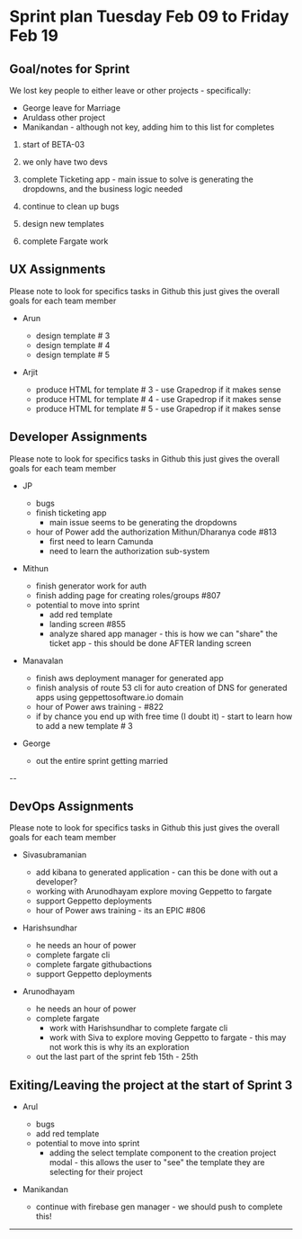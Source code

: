 # Sprint plan Tuesday Feb 09 to Friday Feb 19

## Goal/notes for Sprint

We lost key people to either leave or other projects - specifically:

- George leave for Marriage
- Aruldass other project
- Manikandan - although not key, adding him to this list for completes

1. start of BETA-03

2. we only have two devs 

3. complete Ticketing app -  main issue to solve is generating the dropdowns, and the business logic needed

4. continue to clean up bugs

5. design new templates

6. complete Fargate work

## UX Assignments

Please note to look for specifics tasks in Github this just gives the overall goals for each team member

- Arun
  - design template # 3
  - design template # 4
  - design template # 5

- Arjit
  - produce HTML for template # 3 - use Grapedrop if it makes sense
  - produce HTML for template # 4 - use Grapedrop if it makes sense
  - produce HTML for template # 5 - use Grapedrop if it makes sense

## Developer Assignments

Please note to look for specifics tasks in Github this just gives the overall goals for each team member

- JP
  - bugs
  - finish ticketing app
    - main issue seems to be generating the dropdowns
  - hour of Power add the authorization Mithun/Dharanya code #813
    - first need to learn Camunda
    - need to learn the authorization sub-system

- Mithun
  - finish generator work for auth
  - finish adding page for creating roles/groups #807
  - potential to move into sprint
    - add red template
    - landing screen #855
    - analyze shared app manager - this is how we can "share" the ticket app - this should be done AFTER landing screen

- Manavalan
  - finish aws deployment manager for generated app
  - finish analysis of route 53 cli for auto creation of DNS for generated apps using geppettosoftware.io domain  
  - hour of Power aws training - #822
  - if by chance you end up with free time (I doubt it) - start to learn how to add a new template # 3

- George
  - out the entire sprint getting married

--

## DevOps Assignments

Please note to look for specifics tasks in Github this just gives the overall goals for each team member

- Sivasubramanian
  - add kibana to generated application - can this be done with out a developer?
  - working with Arunodhayam explore moving Geppetto to fargate
  - support Geppetto deployments
  - hour of Power aws training - its an EPIC #806

- Harishsundhar
  - he needs an hour of power
  - complete fargate cli
  - complete fargate githubactions
  - support Geppetto deployments

- Arunodhayam
  - he needs an hour of power
  - complete fargate
    - work with Harishsundhar to complete fargate cli
    - work with Siva to explore moving Geppetto to fargate - this may not work this is why its an exploration
  - out the last part of the sprint feb 15th - 25th

## Exiting/Leaving the project at the start of Sprint 3

- Arul
  - bugs
  - add red template
  - potential to move into sprint
    - adding the select template component to the creation project modal - this allows the user to "see" the template they are selecting for their project

- Manikandan
  - continue with firebase gen manager - we should push to complete this!

---
